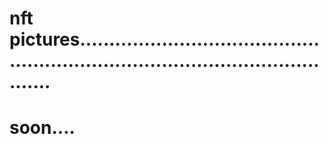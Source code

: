 # nft pictures.....................................................................................................
# soon....
